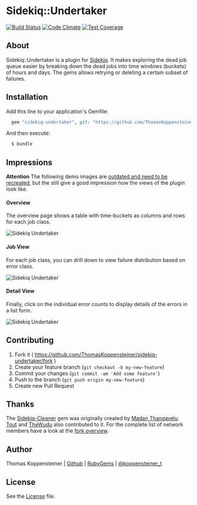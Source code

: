# Sidekiq::Undertaker

[![Build Status](https://travis-ci.org/ThomasKoppensteiner/sidekiq-under.svg?branch=master)](https://travis-ci.org/ThomasKoppensteiner/sidekiq-undertaker)
[![Code Climate](https://codeclimate.com/github/ThomasKoppensteiner/sidekiq-undertaker.svg)](https://codeclimate.com/github/ThomasKoppensteiner/sidekiq-undertaker)
[![Test Coverage](https://api.codeclimate.com/v1/badges/9d75b8b7d3ff076e1ef1/test_coverage)](https://codeclimate.com/github/ThomasKoppensteiner/sidekiq-undertaker/test_coverage)

## About

Sidekiq::Undertaker is a plugin for [Sidekiq](https://rubygems.org/gems/sidekiq).
It makes exploring the dead job queue easier
by breaking down the dead jobs into time windows (buckets) of hours and days.
The gems allows retrying or deleting a certain subset of failures.

## Installation

Add this line to your application's Gemfile:

````ruby
  gem "sidekiq-undertaker", git: "https://github.com/ThomasKoppensteiner/sidekiq-undertaker"
````

And then execute:
````sh
  $ bundle
````

<!-- Show, when released at rubygems -->
<!--
Or install it yourself as:

    $ gem install sidekiq-undertaker -->

## Impressions

**Attention** The following demo images are
[outdated and need to be recreated](https://github.com/ThomasKoppensteiner/sidekiq-undertaker/issues/2), but the still give a good impression how the views of the plugin look like.

#### Overview

The overview page shows a table with time-buckets as columns and rows for each job class.

![Sidekiq Undertaker](Demo1.png)

#### Job View

For each job class, you can drill down to view failure distribution based on
error class.

![Sidekiq Undertaker](Demo2.png)

#### Detail View
Finally, click on the individual error counts to display details of the
errors in a list form.

![Sidekiq Undertaker](Demo3.png)

## Contributing

1. Fork it ( https://github.com/ThomasKoppensteiner/sidekiq-undertaker/fork )
2. Create your feature branch (`git checkout -b my-new-feature`)
3. Commit your changes (`git commit -am 'Add some feature'`)
4. Push to the branch (`git push origin my-new-feature`)
5. Create new Pull Request

## Thanks

The [Sidekiq-Cleaner](https://github.com/HackingHabits/sidekiq-cleaner) gem was originally created by [Madan Thangavelu](https://github.com/HackingHabits).
[Tout](https://github.com/Tout/sidekiq-cleaner) and [TheWudu](https://github.com/TheWudu/sidekiq-cleaner) also contributed to it.
For the complete list of network members have a look at the [fork overview](https://github.com/ThomasKoppensteiner/sidekiq-under/network/members).

## Author

Thomas Koppensteiner | [Github](https://github.com/ThomasKoppensteiner) | [RubyGems](https://rubygems.org/profiles/thomaskoppensteiner) | [@koppensteiner_t](https://twitter.com/koppensteiner_t)

## License

See the [License](https://github.com/ThomasKoppensteiner/sidekiq-under/blob/master/LICENSE.txt) file.

